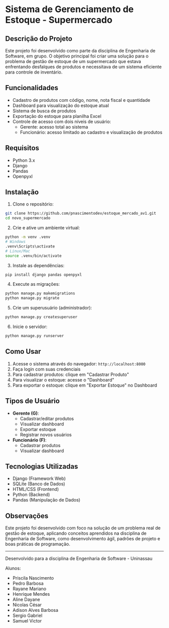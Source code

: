 # Sistema de Gerenciamento de Estoque - Supermercado

## Descrição do Projeto
Este projeto foi desenvolvido como parte da disciplina de Engenharia de Software, em grupo. O objetivo principal foi criar uma solução para o problema de gestão de estoque de um supermercado que estava enfrentando desfalques de produtos e necessitava de um sistema eficiente para controle de inventário.

## Funcionalidades
- Cadastro de produtos com código, nome, nota fiscal e quantidade
- Dashboard para visualização do estoque atual
- Sistema de busca de produtos
- Exportação do estoque para planilha Excel
- Controle de acesso com dois níveis de usuário:
  - Gerente: acesso total ao sistema
  - Funcionário: acesso limitado ao cadastro e visualização de produtos

## Requisitos
- Python 3.x
- Django
- Pandas
- Openpyxl

## Instalação

1. Clone o repositório:
```bash
git clone https://github.com/pnascimentodev/estoque_mercado_av1.git
cd novo_supermercado
```

2. Crie e ative um ambiente virtual:
```bash
python -m venv .venv
# Windows
.venv\Scripts\activate
# Linux/Mac
source .venv/bin/activate
```

3. Instale as dependências:
```bash
pip install django pandas openpyxl
```

4. Execute as migrações:
```bash
python manage.py makemigrations
python manage.py migrate
```

5. Crie um superusuário (administrador):
```bash
python manage.py createsuperuser
```

6. Inicie o servidor:
```bash
python manage.py runserver
```

## Como Usar
1. Acesse o sistema através do navegador: `http://localhost:8000`
2. Faça login com suas credenciais
3. Para cadastrar produtos: clique em "Cadastrar Produto"
4. Para visualizar o estoque: acesse o "Dashboard"
5. Para exportar o estoque: clique em "Exportar Estoque" no Dashboard

## Tipos de Usuário
- **Gerente (G)**: 
  - Cadastrar/editar produtos
  - Visualizar dashboard
  - Exportar estoque
  - Registrar novos usuários
- **Funcionário (F)**:
  - Cadastrar produtos
  - Visualizar dashboard

## Tecnologias Utilizadas
- Django (Framework Web)
- SQLite (Banco de Dados)
- HTML/CSS (Frontend)
- Python (Backend)
- Pandas (Manipulação de Dados)

## Observações
Este projeto foi desenvolvido com foco na solução de um problema real de gestão de estoque, aplicando conceitos aprendidos na disciplina de Engenharia de Software, como desenvolvimento ágil, padrões de projeto e boas práticas de programação.

---
Desenvolvido para a disciplina de Engenharia de Software - Uninassau

Alunos:
- Priscila Nascimento
- Pedro Barbosa
- Rayane Mariano
- Henrique Mendes
- Aline Dayane
- Nicolas César
- Adison Alves Barbosa
- Sergio Gabriel
- Samuel Victor 
